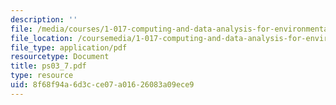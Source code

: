 ```yaml
---
description: ''
file: /media/courses/1-017-computing-and-data-analysis-for-environmental-applications-fall-2003/8f68f94a6d3cce07a01626083a09ece9_ps03_7.pdf
file_location: /coursemedia/1-017-computing-and-data-analysis-for-environmental-applications-fall-2003/8f68f94a6d3cce07a01626083a09ece9_ps03_7.pdf
file_type: application/pdf
resourcetype: Document
title: ps03_7.pdf
type: resource
uid: 8f68f94a-6d3c-ce07-a016-26083a09ece9
---
```

